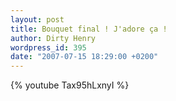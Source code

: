 ```yaml
---
layout: post
title: Bouquet final ! J'adore ça !
author: Dirty Henry
wordpress_id: 395
date: "2007-07-15 18:29:00 +0200"
---
```


{% youtube Tax95hLxnyI %}
